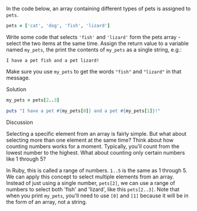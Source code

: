 In the code below, an array containing different types of pets is assigned to `pets`.

```ruby
pets = ['cat', 'dog', 'fish', 'lizard']
```

Write some code that selects `'fish'` and `'lizard'` form the pets array - select the two items at the same time. Assign the return value to a variable named `my_pets`, the print the contents of `my_pets` as a single string, e.g.:

```
I have a pet fish and a pet lizard!
```

Make sure you use `my_pets` to get the words `"fish"` and `"lizard"` in that message.

Solution

```ruby
my_pets = pets[2..3]

puts "I have a pet #{my_pets[0]} and a pet #{my_pets[1]}!"
```

Discussion

Selecting a specific element from an array is fairly simple. But what about selecting more than one element at the same time? Think about how counting numbers works for a moment. Typically, you'll count from the lowest number to the highest. What about counting only certain numbers like 1 through 5?

In Ruby, this is called a range of numbers. `1..5` is the same as 1 through 5. We can apply this concept to select multiple elements from an array. Instead of just using a single number, `pets[2]`, we can use a range of numbers to select both 'fish' and 'lizard', like this `pets[2..3]`. Note that when you print `my_pets`, you'll need to use `[0]` and `[1]` because it will be in the form of an array, not a string.
